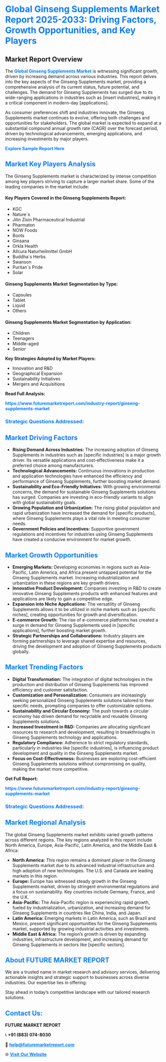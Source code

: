 <h1 style="color: #007BFF;">Global Ginseng Supplements Market Report 2025-2033: Driving Factors, Growth Opportunities, and Key Players</h1>

<section id="overview">
<h2>Market Report Overview</h2>
<p>The <a href="https://www.futuremarketreport.com/industry-report/ginseng-supplements-market" style="color: #007BFF; text-decoration: none;"><strong>Global Ginseng Supplements Market</strong></a> is witnessing significant growth, driven by increasing demand across various industries. This report delves into the key aspects of the Ginseng Supplements market, providing a comprehensive analysis of its current status, future potential, and challenges. The demand for Ginseng Supplements has surged due to its wide-ranging applications in industries such as [insert industries], making it a critical component in modern-day [applications].</p>
<p>As consumer preferences shift and industries innovate, the Ginseng Supplements market continues to evolve, offering both challenges and opportunities for stakeholders. The global market is expected to expand at a substantial compound annual growth rate (CAGR) over the forecast period, driven by technological advancements, emerging applications, and increasing investments by major players.</p>
</section>

<section id="overview">
<p><a href="https://www.futuremarketreport.com/request-sample/reportId=80063" style="color: #007BFF; text-decoration: none;"><strong>Explore Sample Report Here</strong></a></p>
</section>

<section id="key-players">
<h2 style="color: #007BFF;">Market Key Players Analysis</h2>
<p>The Ginseng Supplements market is characterized by intense competition among key players striving to capture a larger market share. Some of the leading companies in the market include:</p>
<h4>Key Players Covered in the Ginseng Supplements Report:</h4>
<ul><li>KGC</li><li>Nature`s</li><li>Jilin Zixin Pharmaceutical Industrial</li><li>Pharmaton</li><li>NOW Foods</li><li>Boots</li><li>Ginsana</li><li>Orkla Health</li><li>Allcura Naturheilmittel GmbH</li><li>Buddha`s Herbs</li><li>Swanson</li><li>Puritan`s Pride</li><li>Solar</li></ul>
<h4>Ginseng Supplements Market Segmentation by Type:</h4>
<ul><li>Capsules</li><li>Tablet</li><li>Liquid</li><li>Others</li></ul>

<h4>Ginseng Supplements Market Segmentation by Application:</h4>
<ul><li>Children</li><li>Teenagers</li><li>Middle-aged</li><li>Senior</li></ul>
<p><strong>Key Strategies Adopted by Market Players:</strong></p>
<ul>
<li>Innovation and R&D</li>
<li>Geographical Expansion</li>
<li>Sustainability Initiatives</li>
<li>Mergers and Acquisitions</li>
</ul>
</section>

<section>
<p><strong>Read Full Analysis: </strong></p><a href="https://www.futuremarketreport.com/industry-report/ginseng-supplements-market" style="color: #007BFF; text-decoration: none;"><strong>https://www.futuremarketreport.com/industry-report/ginseng-supplements-market</strong></a>
<h3 style="color: #007BFF;">Strategic Questions Addressed:</h3>
</section>

<section id="driving-factors">
<h2 style="color: #007BFF;">Market Driving Factors</h2>
<ul>
<li><strong>Rising Demand Across Industries:</strong> The increasing adoption of Ginseng Supplements in industries such as [specific industries] is a major growth driver. Its versatile applications and cost-effectiveness make it a preferred choice among manufacturers.</li>
<li><strong>Technological Advancements:</strong> Continuous innovations in production and application technologies have enhanced the efficiency and performance of Ginseng Supplements, further boosting market demand.</li>
<li><strong>Sustainability and Eco-Friendly Initiatives:</strong> With growing environmental concerns, the demand for sustainable Ginseng Supplements solutions has surged. Companies are investing in eco-friendly variants to align with global sustainability goals.</li>
<li><strong>Growing Population and Urbanization:</strong> The rising global population and rapid urbanization have increased the demand for [specific products], where Ginseng Supplements plays a vital role in meeting consumer needs.</li>
<li><strong>Government Policies and Incentives:</strong> Supportive government regulations and incentives for industries using Ginseng Supplements have created a conducive environment for market growth.</li>
</ul>
</section>

<section id="growth-opportunities">
<h2 style="color: #007BFF;">Market Growth Opportunities</h2>
<ul>
<li><strong>Emerging Markets:</strong> Developing economies in regions such as Asia-Pacific, Latin America, and Africa present untapped potential for the Ginseng Supplements market. Increasing industrialization and urbanization in these regions are key growth drivers.</li>
<li><strong>Innovative Product Development:</strong> Companies investing in R&D to create innovative Ginseng Supplements products with enhanced features and applications are likely to gain a competitive edge.</li>
<li><strong>Expansion into Niche Applications:</strong> The versatility of Ginseng Supplements allows it to be utilized in niche markets such as [specific niches], creating opportunities for growth and diversification.</li>
<li><strong>E-commerce Growth:</strong> The rise of e-commerce platforms has created a surge in demand for Ginseng Supplements used in [specific applications], further boosting market growth.</li>
<li><strong>Strategic Partnerships and Collaborations:</strong> Industry players are forming partnerships to leverage shared expertise and resources, driving the development and adoption of Ginseng Supplements products globally.</li>
</ul>
</section>

<section id="trending-factors">
<h2 style="color: #007BFF;">Market Trending Factors</h2>
<ul>
<li><strong>Digital Transformation:</strong> The integration of digital technologies in the production and distribution of Ginseng Supplements has improved efficiency and customer satisfaction.</li>
<li><strong>Customization and Personalization:</strong> Consumers are increasingly seeking personalized Ginseng Supplements solutions tailored to their specific needs, prompting companies to offer customizable options.</li>
<li><strong>Sustainability and Circular Economy:</strong> The push towards a circular economy has driven demand for recyclable and reusable Ginseng Supplements solutions.</li>
<li><strong>Increased Investment in R&D:</strong> Companies are allocating significant resources to research and development, resulting in breakthroughs in Ginseng Supplements technology and applications.</li>
<li><strong>Regulatory Compliance:</strong> Adherence to strict regulatory standards, particularly in industries like [specific industries], is influencing product development and quality in the Ginseng Supplements market.</li>
<li><strong>Focus on Cost-Effectiveness:</strong> Businesses are exploring cost-efficient Ginseng Supplements solutions without compromising on quality, making the market more competitive.</li>
</ul>
</section>

<section>
<p><strong>Get Full Report: </strong></p><a href="https://www.futuremarketreport.com/industry-report/ginseng-supplements-market" style="color: #007BFF; text-decoration: none;"><strong>https://www.futuremarketreport.com/industry-report/ginseng-supplements-market</strong></a>
<h3 style="color: #007BFF;">Strategic Questions Addressed:</h3>
</section>


<section id="regional-analysis">
<h2 style="color: #007BFF;">Market Regional Analysis</h2>
<p>The global Ginseng Supplements market exhibits varied growth patterns across different regions. The key regions analyzed in this report include North America, Europe, Asia-Pacific, Latin America, and the Middle East & Africa:</p>
<ul>
<li><strong>North America:</strong> This region remains a dominant player in the Ginseng Supplements market due to its advanced industrial infrastructure and high adoption of new technologies. The U.S. and Canada are leading markets in this region.</li>
<li><strong>Europe:</strong> Europe has witnessed steady growth in the Ginseng Supplements market, driven by stringent environmental regulations and a focus on sustainability. Key countries include Germany, France, and the U.K.</li>
<li><strong>Asia-Pacific:</strong> The Asia-Pacific region is experiencing rapid growth, fueled by industrialization, urbanization, and increasing demand for Ginseng Supplements in countries like China, India, and Japan.</li>
<li><strong>Latin America:</strong> Emerging markets in Latin America, such as Brazil and Mexico, present significant opportunities for the Ginseng Supplements market, supported by growing industrial activities and investments.</li>
<li><strong>Middle East & Africa:</strong> The region’s growth is driven by expanding industries, infrastructure development, and increasing demand for Ginseng Supplements in sectors like [specific sectors].</li>
</ul>
</section>

<footer>
<h2 style="color: #007BFF;">About FUTURE MARKET REPORT</h2>
<p>We are a trusted name in market research and advisory services, delivering actionable insights and strategic support to businesses across diverse industries. Our expertise lies in offering:</p>

<p>Stay ahead in today’s competitive landscape with our tailored research solutions.</p>

<h2 style="color: #007BFF;">Contact Us:</h2>
<p><strong>FUTURE MARKET REPORT</strong></p>
<p>📞 <strong>+91 (883) 074-8030</strong></p>
<p>📧 <strong><a href="mailto:help@futuremarketreport.com" style="color: #007BFF;">help@futuremarketreport.com</a></strong></p>
<p>🌐 <strong><a href="https://www.futuremarketreport.com/" style="color: #007BFF;">Visit Our Website</a></strong></p>
</footer>